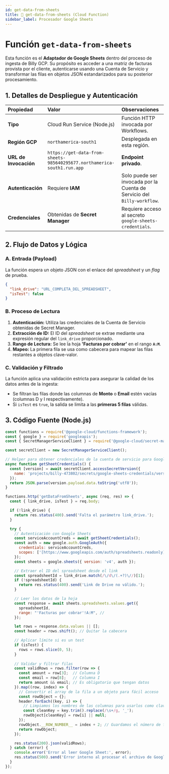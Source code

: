 ```yaml
---
id: get-data-from-sheets
title: 📄 get-data-from-sheets (Cloud Function)
sidebar_label: Procesador Google Sheets
---
```


# Función `get-data-from-sheets`

Esta función es el **Adaptador de Google Sheets** dentro del proceso de ingesta de Billy GCP. Su propósito es acceder a una matriz de facturas provista por el cliente, autenticarse usando una Cuenta de Servicio y transformar las filas en objetos JSON estandarizados para su posterior procesamiento.

## 1. Detalles de Despliegue y Autenticación

| Propiedad | Valor | Observaciones |
| :--- | :--- | :--- |
| **Tipo** | Cloud Run Service (Node.js) | Función HTTP invocada por Workflows. |
| **Región GCP** | `northamerica-south1` | Desplegada en esta región. |
| **URL de Invocación** | `https://get-data-from-sheets-985640295677.northamerica-south1.run.app` | **Endpoint privado**. |
| **Autenticación** | Requiere **IAM** | Solo puede ser invocada por la Cuenta de Servicio del `Billy-workflow`. |
| **Credenciales** | Obtenidas de **Secret Manager** | Requiere acceso al secreto `google-sheets-credentials`. |

## 2. Flujo de Datos y Lógica

### A. Entrada (Payload)

La función espera un objeto JSON con el enlace del *spreadsheet* y un *flag* de prueba.

```json title="Cuerpo de la Petición POST"
{
  "link_drive": "URL_COMPLETA_DEL_SPREADSHEET",
  "isTest": false 
}
```

### B. Proceso de Lectura

1. **Autenticación:** Utiliza las credenciales de la Cuenta de Servicio obtenidas de Secret Manager.
2. **Extracción de ID:** El ID del *spreadsheet* se extrae mediante una expresión regular del `link_drive` proporcionado.
3. **Rango de Lectura:** Se lee la hoja **'Facturas por cobrar'** en el rango **`A:M`**.
4. **Mapeo:** La primera fila se usa como cabecera para mapear las filas restantes a objetos clave-valor.

### C. Validación y Filtrado

La función aplica una validación estricta para asegurar la calidad de los datos antes de la ingesta:

* Se filtran las filas donde las columnas de **Monto** o **Email** estén vacías (columnas D y I respectivamente).
* Si `isTest` es `true`, la salida se limita a las **primeras 5 filas** válidas.

## 3. Código Fuente (Node.js)

```javascript title="index.js"
const functions = require('@google-cloud/functions-framework');
const { google } = require('googleapis');
const { SecretManagerServiceClient } = require('@google-cloud/secret-manager');

const secretClient = new SecretManagerServiceClient();

// Helper para obtener credenciales de la cuenta de servicio para Google Sheets
async function getSheetCredentials() {
  const [version] = await secretClient.accessSecretVersion({
    name: 'projects/billy-473802/secrets/google-sheets-credentials/versions/latest',
  });
  return JSON.parse(version.payload.data.toString('utf8'));
}

functions.http('getDataFromSheets', async (req, res) => {
  const { link_drive, isTest } = req.body;

  if (!link_drive) {
    return res.status(400).send('Falta el parámetro link_drive.');
  }

  try {
    // Autenticación con Google Sheets
    const serviceAccountCreds = await getSheetCredentials();
    const auth = new google.auth.GoogleAuth({
      credentials: serviceAccountCreds,
      scopes: ['[https://www.googleapis.com/auth/spreadsheets.readonly](https://www.googleapis.com/auth/spreadsheets.readonly)'],
    });
    const sheets = google.sheets({ version: 'v4', auth });

    // Extraer el ID del spreadsheet desde el link
    const spreadsheetId = link_drive.match(/\/d\/(.+?)\//)[1];
    if (!spreadsheetId) {
      return res.status(400).send('Link de Drive no válido.');
    }

    // Leer los datos de la hoja
    const response = await sheets.spreadsheets.values.get({
      spreadsheetId,
      range: "'Facturas por cobrar'!A:M", //
    });

    let rows = response.data.values || [];
    const header = rows.shift(); // Quitar la cabecera

    // Aplicar límite si es un test
    if (isTest) {
      rows = rows.slice(0, 5);
    }
    
    // Validar y filtrar filas
    const validRows = rows.filter(row => {
      const amount = row[3];  // Columna D
      const email = row[8];   // Columna I
      return amount && email; // Es obligatorio que tengan datos
    }).map((row, index) => {
      // Convertir el array de la fila a un objeto para fácil acceso
      const rowObject = {};
      header.forEach((key, i) => {
        // Limpiamos los nombres de las columnas para usarlos como claves
        const cleanKey = key.trim().replace(/\s+/g, '_');
        rowObject[cleanKey] = row[i] || null;
      });
      rowObject.__ROW_NUMBER__ = index + 2; // Guardamos el número de fila original
      return rowObject;
    });

    res.status(200).json(validRows);
  } catch (error) {
    console.error('Error al leer Google Sheet:', error);
    res.status(500).send('Error interno al procesar el archivo de Google Sheets.');
  }
});
